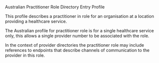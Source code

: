 Australian Practitioner Role Directory Entry Profile

This profile describes a practitioner in role for an organisation at a location providing a healthcare service.

The Australian profile for practitioner role is for a single healthcare service only, this allows a single provider 
number to be associated with the role.

In the context of provider directories the practitioner role may include references to endpoints that describe 
channels of communication to the provider in this role.








